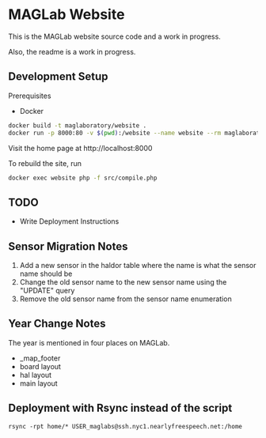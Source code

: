 # MAGLab Website
This is the MAGLab website source code and a work in progress.

Also, the readme is a work in progress.

## Development Setup

Prerequisites
* Docker

```bash
docker build -t maglaboratory/website .
docker run -p 8000:80 -v $(pwd):/website --name website --rm maglaboratory/website
```

Visit the home page at http://localhost:8000

To rebuild the site, run

```bash
docker exec website php -f src/compile.php
```

## TODO
* Write Deployment Instructions

## Sensor Migration Notes
1. Add a new sensor in the haldor table where the name is what the sensor name should be
2. Change the old sensor name to the new sensor name using the "UPDATE" query
3. Remove the old sensor name from the sensor name enumeration

## Year Change Notes
The year is mentioned in four places on MAGLab.
* _map_footer
* board layout
* hal layout
* main layout 

## Deployment with Rsync instead of the script

`rsync -rpt home/* USER_maglabs@ssh.nyc1.nearlyfreespeech.net:/home`
